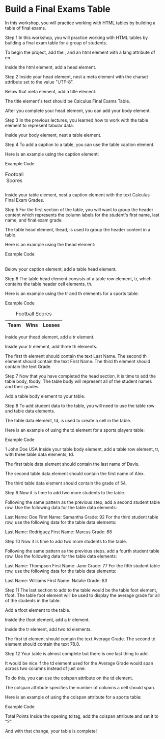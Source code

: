 # Build a Final Exams Table
In this workshop, you will practice working with HTML tables by building a table of final exams.

Step 1
In this workshop, you will practice working with HTML tables by building a final exam table for a group of students.

To begin the project, add the <!DOCTYPE html>, and an html element with a lang attribute of en.

Inside the html element, add a head element.

Step 2
Inside your head element, nest a meta element with the charset attribute set to the value "UTF-8".

Below that meta element, add a title element.

The title element's text should be Calculus Final Exams Table.

After you complete your head element, you can add your body element.

Step 3
In the previous lectures, you learned how to work with the table element to represent tabular data.

Inside your body element, nest a table element.

Step 4
To add a caption to a table, you can use the table caption element.

Here is an example using the caption element:

Example Code
<table>
  <caption>Football Scores</caption>
</table>
Inside your table element, nest a caption element with the text Calculus Final Exam Grades.

Step 5
For the first section of the table, you will want to group the header content which represents the column labels for the student's first name, last name, and final exam grade.

The table head element, thead, is used to group the header content in a table.

Here is an example using the thead element:

Example Code
<table>
  <thead>
    <!-- header content goes here -->
  </thead>
</table>
Below your caption element, add a table head element.

Step 6
The table head element consists of a table row element, tr, which contains the table header cell elements, th.

Here is an example using the tr and th elements for a sports table:

Example Code
<table>
  <caption>Football Scores</caption>
  <thead>
    <tr>
      <th>Team</th>
      <th>Wins</th>
      <th>Losses</th>
    </tr>
  </thead>
</table>
Inside your thead element, add a tr element.

Inside your tr element, add three th elements.

The first th element should contain the text Last Name. The second th element should contain the text First Name. The third th element should contain the text Grade.

Step 7
Now that you have completed the head section, it is time to add the table body, tbody. The table body will represent all of the student names and their grades.

Add a table body element to your table.

Step 8
To add student data to the table, you will need to use the table row and table data elements.

The table data element, td, is used to create a cell in the table.

Here is an example of using the td element for a sports players table:

Example Code
<tr>
  <td>1</td>
  <td>John Doe</td>
  <td>USA</td>
</tr>
Inside your table body element, add a table row element, tr, with three table data elements, td.

The first table data element should contain the last name of Davis.

The second table data element should contain the first name of Alex.

The third table data element should contain the grade of 54.

Step 9
Now it is time to add two more students to the table.

Following the same pattern as the previous step, add a second student table row. Use the following data for the table data elements:

Last Name: Doe
First Name: Samantha
Grade: 92
For the third student table row, use the following data for the table data elements:

Last Name: Rodriguez
First Name: Marcus
Grade: 88

Step 10
Now it is time to add two more students to the table.

Following the same pattern as the previous steps, add a fourth student table row. Use the following data for the table data elements:

Last Name: Thompson
First Name: Jane
Grade: 77
For the fifth student table row, use the following data for the table data elements:

Last Name: Williams
First Name: Natalie
Grade: 83

Step 11
The last section to add to the table would be the table foot element, tfoot. The table foot element will be used to display the average grade for all of the students in the table.

Add a tfoot element to the table.

Inside the tfoot element, add a tr element.

Inside the tr element, add two td elements.

The first td element should contain the text Average Grade. The second td element should contain the text 78.8.

Step 12
Your table is almost complete but there is one last thing to add.

It would be nice if the td element used for the Average Grade would span across two columns instead of just one.

To do this, you can use the colspan attribute on the td element.

The colspan attribute specifies the number of columns a cell should span.

Here is an example of using the colspan attribute for a sports table:

Example Code
<tr>
  <td colspan="3">Total Points</td>
</tr>
Inside the opening td tag, add the colspan attribute and set it to "2".

And with that change, your table is complete!